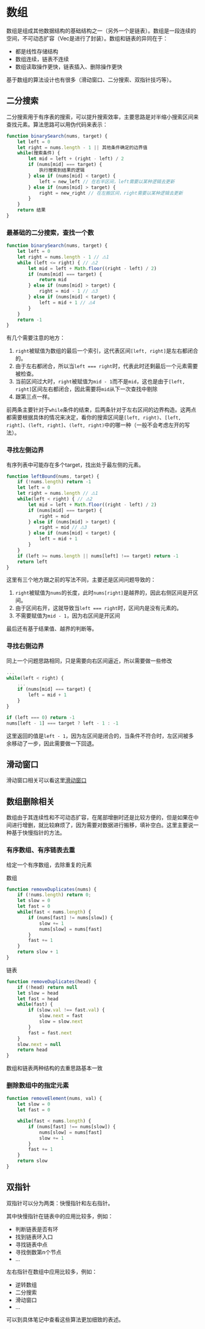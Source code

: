 # 数组

数组是组成其他数据结构的基础结构之一（另外一个是链表）。数组是一段连续的空间，不可动态扩容（Vec是进行了封装）。数组和链表的异同在于：
 - 都是线性存储结构
 - 数组连续，链表不连续
 - 数组读取操作更快，链表插入、删除操作更快

基于数组的算法设计也有很多（滑动窗口、二分搜索、双指针技巧等）。
## 二分搜索

二分搜索用于有序表的搜索，可以提升搜索效率，主要思路是对半缩小搜索区间来查找元素。算法思路可以用伪代码来表示：
```js
function binarySearch(nums, target) {
    let left = 0
    let right = nums.length - 1 || 其他条件确定的边界值
    while(搜索条件) {
        let mid = left + (right - left) / 2
        if (nums[mid] === target) {
            执行搜索到结果的逻辑
        } else if (nums[mid] < target) {
            left = new_left // 在右半区间，left需要以某种逻辑去更新
        } else if (nums[mid] > target) {
            right = new_right // 在左搬区间，right需要以某种逻辑去更新
        }
    }
    return 结果
}
```

### 最基础的二分搜索，查找一个数

```js
function binarySearch(nums, target) {
    let left = 0
    let right = nums.length - 1 // ⚠️1
    while (left <= right) { // ⚠️2
        let mid = left + Math.floor((right - left) / 2)
        if (nums[mid] === target) {
            return mid
        } else if (nums[mid] > target) {
            right = mid - 1 // ⚠️3
        } else if (nums[mid] < target) {
            left = mid + 1 // ⚠️4
        }
    }
    return -1
}
```

有几个需要注意的地方：
1. `right`被赋值为数组的最后一个索引，这代表区间`[left, right]`是左右都闭合的。
2. 由于左右都闭合，所以当`left === right`时，代表此时还剩最后一个元素需要被检查。
3. 当前区间过大时，`right`被赋值为`mid - 1`而不是`mid`，这也是由于`[left, right]`区间左右都闭合，因此需要将`mid`从下一次查找中剔除
4. 跟第三点一样。

前两条主要针对于`while`条件的结束，后两条针对于左右区间的边界构造。这两点都需要根据具体的情况来决定，看你的搜索区间是`[left, right)`、`[left, right]`、`(left, right]`、`(left, right)`中的哪一种（一般不会考虑左开的写法）。

### 寻找左侧边界

有序列表中可能存在多个target，找出处于最左侧的元素。

```js
function leftBound(nums, target) {
    if (!nums.length) return -1
    let left = 0
    let right = nums.length // ⚠️1
    while(left < right) { // ⚠️2
        let mid = left + Math.floor((right - left) / 2)
        if (nums[mid] === target) {
            right = mid
        } else if (nums[mid] > target) {
            right = mid // ⚠️3
        } else if (nums[mid] < target) {
            left = mid + 1
        }
    }
    if (left >= nums.length || nums[left] !== target) return -1
    return left
}
```

这里有三个地方跟之前的写法不同，主要还是区间问题导致的：

1. `right`被赋值为`nums`的长度，此时`nums[right]`是越界的，因此右侧区间是开区间。
2. 由于区间右开，这就导致当`left === right`时，区间内是没有元素的。
3. 不需要赋值为`mid - 1`，因为右区间是开区间

最后还有基于结果值、越界的判断等。


### 寻找右侧边界

同上一个问题思路相同，只是需要向右区间逼近，所以需要做一些修改
```js
...
while(left < right) {
    ...
    if (nums[mid] === target) {
        left = mid + 1
    }
}

if (left === 0) return -1
nums[left - 1] === target ? left - 1 : -1

```

这里返回的值是`left - 1`，因为左区间是闭合的，当条件不符合时，左区间被多余移动了一步，因此需要做一下回退。

## 滑动窗口

滑动窗口相关可以看这里[滑动窗口](/数据结构与算法/slide-window.html)

## 数组删除相关

数组由于其连续性和不可动态扩容，在尾部增删时还是比较方便的，但是如果在中间进行增删，就比较麻烦了，因为需要对数据进行搬移，填补空白。这里主要说一种基于快慢指针的方法。

### 有序数组、有序链表去重

给定一个有序数组，去除重复的元素

数组

```js
function removeDuplicates(nums) {
    if (!nums.length) return 0;
    let slow = 0
    let fast = 0
    while(fast < nums.length) {
        if (nums[fast] != nums[slow]) {
            slow += 1
            nums[slow] = nums[fast]
        }
        fast += 1
    }
    return slow + 1
} 
```

链表
```js
function removeDuplicates(head) {
    if (!head) return null
    let slow = head
    let fast = head
    while(fast) {
        if (slow.val !== fast.val) {
            slow.next = fast
            slow = slow.next
        }
        fast = fast.next
    }
    slow.next = null
    return head
}
```

数组和链表两种结构的去重思路基本一致

### 删除数组中的指定元素

```js
function removeElement(nums, val) {
    let slow = 0
    let fast = 0

    while(fast < nums.length) {
        if (nums[fast] !== nums[slow]) {
            nums[slow] = nums[fast]
            slow += 1
        }
        fast += 1
    }
    return slow
}
```

## 双指针

双指针可以分为两类：快慢指针和左右指针。

其中快慢指针在链表中的应用比较多，例如：
 - 判断链表是否有环
 - 找到链表环入口
 - 寻找链表中点
 - 寻找倒数第n个节点
 - ...

左右指针在数组中应用比较多，例如：
 - 逆转数组
 - 二分搜索
 - 滑动窗口
 - ...

可以到具体笔记中查看这些算法更加细致的表述。
